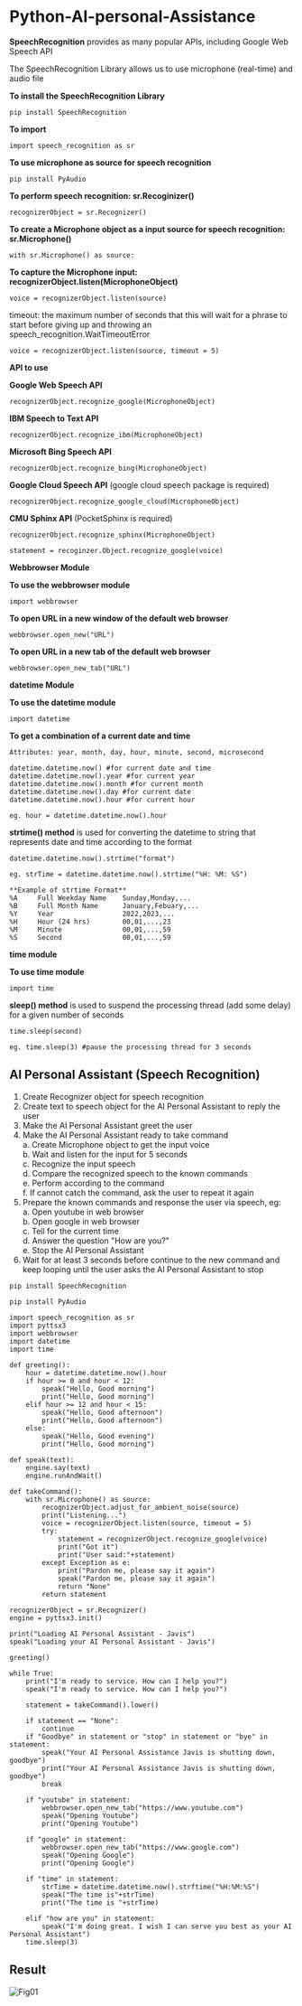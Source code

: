 # Python-AI-personal-Assistance

**SpeechRecognition** provides as many popular APIs, including Google Web Speech API

The SpeechRecognition Library allows us to use microphone (real-time) and audio file

**To install the SpeechRecognition Library**

    pip install SpeechRecognition
    
**To import**

    import speech_recognition as sr
    
**To use microphone as source for speech recognition**

    pip install PyAudio

**To perform speech recognition: sr.Recoginizer()**

    recognizerObject = sr.Recognizer()

**To create a Microphone object as a input source for speech recognition: sr.Microphone()**

    with sr.Microphone() as source:

**To capture the Microphone input: recognizerObject.listen(MicrophoneObject)**

    voice = recognizerObject.listen(source)
    
timeout: the maximum number of seconds that this will wait for a phrase to start before giving up and throwing an speech_recognition.WaitTimeoutError

    voice = recognizerObject.listen(source, timeout = 5)

**API to use**

**Google Web Speech API**

    recognizerObject.recognize_google(MicrophoneObject)
    
**IBM Speech to Text API**

    recognizerObject.recognize_ibm(MicrophoneObject)
    
**Microsoft Bing Speech API**

    recognizerObject.recognize_bing(MicrophoneObject)
    
**Google Cloud Speech API** (google cloud speech package is required)

    recognizerObject.recognize_google_cloud(MicrophoneObject)
    
**CMU Sphinx API** (PocketSphinx is required)

    recognizerObject.recognize_sphinx(MicrophoneObject)
    
    statement = recoginzer.Object.recognize_google(voice)

**Webbrowser Module**

**To use the webbrowser module**

    import webbrowser
    
**To open URL in a new window of the default web browser**

    webbrowser.open_new("URL")
    
**To open URL in a new tab of the default web browser**

    webbrowser.open_new_tab("URL")

**datetime Module**

**To use the datetime module**

    import datetime
    
**To get a combination of a current date and time**

    Attributes: year, month, day, hour, minute, second, microsecond
    
    datetime.datetime.now() #for current date and time  
    datetime.datetime.now().year #for current year  
    datetime.datetime.now().month #for current month  
    datetime.datetime.now().day #for current date  
    datetime.datetime.now().hour #for current hour  
    
    eg. hour = datetime.datetime.now().hour
    
**strtime() method** is used for converting the datetime to string that represents date and time according to the format  

    datetime.datetime.now().strtime("format")  
    
    eg. strTime = datetime.datetime.now().strtime("%H: %M: %S")  
    
    **Example of strtime Format**  
    %A     Full Weekday Name    Sunday,Monday,...  
    %B     Full Month Name      January,Febuary,...  
    %Y     Year                 2022,2023,...  
    %H     Hour (24 hrs)        00,01,...,23  
    %M     Minute               00,01,...,59  
    %S     Second               00,01,...,59  

**time module**

**To use time module**

    import time
    
**sleep() method** is used to suspend the processing thread (add some delay) for a given number of seconds

    time.sleep(second)
    
    eg. time.sleep(3) #pause the processing thread for 3 seconds

## AI Personal Assistant (Speech Recognition)

1. Create Recognizer object for speech recognition
2. Create text to speech object for the AI Personal Assistant to reply the user
3. Make the AI Personal Assistant greet the user
4. Make the AI Personal Assistant ready to take command  
    a. Create Microphone object to get the input voice  
    b. Wait and listen for the input for 5 seconds  
    c. Recognize the input speech  
    d. Compare the recognized speech to the known commands  
    e. Perform according to the command  
    f. If cannot catch the command, ask the user to repeat it again  
5. Prepare the known commands and response the user via speech, eg:  
    a. Open youtube in web browser  
    b. Open google in web browser  
    c. Tell for the current time  
    d. Answer the question "How are you?"  
    e. Stop the AI Personal Assistant  
6. Wait for at least 3 seconds before continue to the new command and keep looping until the user asks the AI Personal Assistant to stop

```
pip install SpeechRecognition
```

```
pip install PyAudio
```

```{python}
import speech_recognition as sr
import pyttsx3
import webbrowser
import datetime
import time

def greeting():
    hour = datetime.datetime.now().hour
    if hour >= 0 and hour < 12:
        speak("Hello, Good morning")
        print("Hello, Good morning")
    elif hour >= 12 and hour < 15:
        speak("Hello, Good afternoon")
        print("Hello, Good afternoon")
    else:
        speak("Hello, Good evening")
        print("Hello, Good morning")
        
def speak(text):
    engine.say(text)
    engine.runAndWait()
    
def takeCommand():
    with sr.Microphone() as source:
        recognizerObject.adjust_for_ambient_noise(source)
        print("Listening...")
        voice = recognizerObject.listen(source, timeout = 5)
        try:
            statement = recognizerObject.recognize_google(voice)
            print("Got it")
            print("User said:"+statement)
        except Exception as e:
            print("Pardon me, please say it again")
            speak("Pardon me, please say it again")
            return "None"
        return statement

recognizerObject = sr.Recognizer()
engine = pyttsx3.init()

print("Loading AI Personal Assistant - Javis")
speak("Loading your AI Personal Assistant - Javis")

greeting()

while True:
    print("I'm ready to service. How can I help you?")
    speak("I'm ready to service. How can I help you?")
    
    statement = takeCommand().lower()
    
    if statement == "None":
        continue
    if "Goodbye" in statement or "stop" in statement or "bye" in statement:
        speak("Your AI Personal Assistance Javis is shutting down, goodbye")
        print("Your AI Personal Assistance Javis is shutting down, goodbye")
        break
        
    if "youtube" in statement:
        webbrowser.open_new_tab("https://www.youtube.com")
        speak("Opening Youtube")
        print("Opening Youtube")
        
    if "google" in statement:
        webbrowser.open_new_tab("https://www.google.com")
        speak("Opening Google")
        print("Opening Google")
        
    if "time" in statement:
        strTime = datetime.datetime.now().strftime("%H:%M:%S")
        speak("The time is"+strTime)
        print("The time is "+strTime)
        
    elif "how are you" in statement:
        speak("I'm doing great. I wish I can serve you best as your AI Personal Assistant")
    time.sleep(3)
```
## Result

![Fig01](https://github.com/psungg/Python-AI-personal-Assistance/blob/main/Images/Fig01.png)
